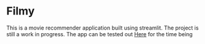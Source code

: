 # Filmy

This is a movie recommender application built using streamlit.
The project is still a work in progress.
The app can be tested out <a href="https://parthav09-filmy-app-1x7k1o.streamlit.app/">Here</a> for the time being

